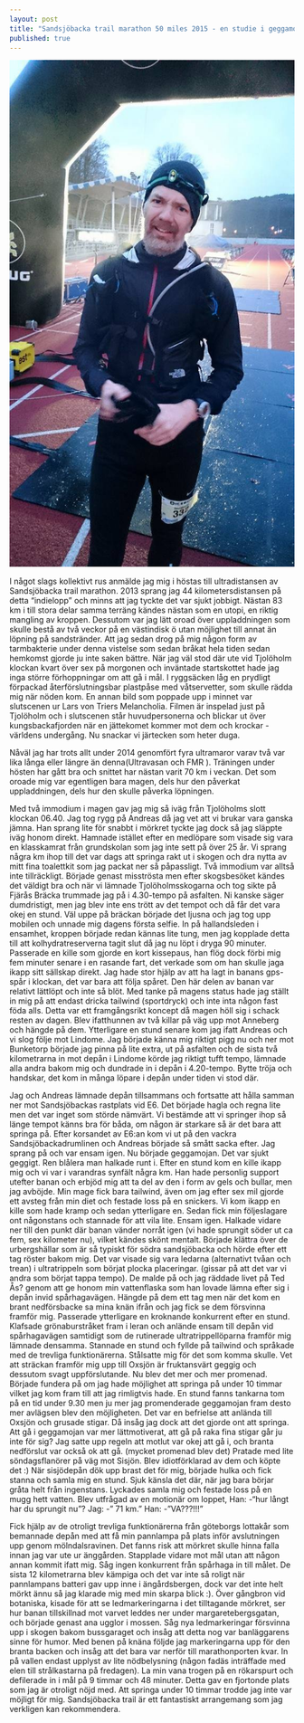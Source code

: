 ```yaml
---
layout: post
title: "Sandsjöbacka trail marathon 50 miles 2015 - en studie i geggamoja"
published: true
---
```


![Screenshot](/images/sandsjobacka-malgang.jpg)

I något slags kollektivt rus anmälde jag mig i höstas till ultradistansen av Sandsjöbacka trail marathon. 2013 sprang jag 44 kilometersdistansen på detta “indielopp” och minns att jag tyckte det var sjukt jobbigt. Nästan 83 km i till stora delar samma terräng kändes nästan som en utopi, en riktig mangling av kroppen. Dessutom var jag lätt oroad över uppladdningen som skulle bestå av två veckor på en västindisk ö utan möjlighet till annat än löpning på sandstränder. Att jag sedan drog på mig någon form av tarmbakterie under denna vistelse som sedan bråkat hela tiden sedan hemkomst gjorde ju inte saken bättre. När jag väl stod där ute vid Tjolöholm klockan kvart över sex på morgonen och inväntade startskottet hade jag inga större förhoppningar om att gå i mål. I ryggsäcken låg en prydligt förpackad återförslutningsbar plastpåse med våtservetter, som skulle rädda mig när nöden kom.
En annan bild som poppade upp i minnet var slutscenen ur Lars von Triers Melancholia. Filmen är inspelad just på Tjolöholm och i slutscenen står huvudpersonerna och blickar ut över kungsbackafjorden när en jättekomet kommer mot dem och krockar - världens undergång. Nu snackar vi järtecken som heter duga. 

Nåväl jag har trots allt under 2014 genomfört fyra ultramaror varav två var lika långa eller längre än denna(Ultravasan och FMR ). Träningen under hösten har gått bra och snittet har nästan varit 70 km i veckan. Det som oroade mig var egentligen bara magen, dels hur den påverkat uppladdningen, dels hur den skulle påverka löpningen.

Med två immodium i magen gav jag mig så iväg från Tjolöholms slott klockan 06.40. Jag tog rygg på Andreas då jag vet att vi brukar vara ganska jämna. Han sprang lite för snabbt i mörkret tyckte jag dock så jag släppte iväg honom direkt. Hamnade istället efter en medlöpare som visade sig vara en klasskamrat från grundskolan som jag inte sett på över 25 år. Vi sprang några km ihop till det var dags att springa rakt ut i skogen och dra nytta av mitt fina toalettkit som jag packat ner så påpassligt. Två immodium var alltså inte tillräckligt. Började genast misströsta men efter skogsbesöket kändes det väldigt bra och när vi lämnade Tjolöholmsskogarna och tog sikte på Fjärås Bräcka trummade jag på i 4.30-tempo på asfalten. Ni kanske säger dumdristigt, men jag blev inte ens trött av det tempot och då får det vara okej en stund. Väl uppe på bräckan började det ljusna och jag tog upp mobilen och unnade mig dagens första selfie. In på hallandsleden i ensamhet, kroppen började redan kännas lite tung, men jag kopplade detta till att kolhydratreserverna tagit slut då jag nu löpt i dryga 90 minuter. Passerade en kille som gjorde en kort kissepaus, han flög dock förbi mig fem minuter senare i en rasande fart, det verkade som om han skulle jaga ikapp sitt sällskap direkt. Jag hade stor hjälp av att ha lagt in banans gps-spår i klockan, det var bara att följa spåret. Den här delen av banan var relativt lättlöpt och inte så blöt. Med tanke på magens status hade jag ställt in mig på att endast dricka tailwind (sportdryck) och inte inta någon fast föda alls. Detta var ett framgångsrikt koncept då magen höll sig i schack resten av dagen. Blev ifatthunnen av två killar på väg upp mot Anneberg och hängde på dem. Ytterligare en stund senare kom jag ifatt Andreas och vi slog följe mot Lindome. Jag började känna mig riktigt pigg nu och ner mot Bunketorp började jag pinna på lite extra, ut på asfalten och de sista två kilometrarna in mot depån i Lindome körde jag riktigt tufft tempo, lämnade alla andra bakom mig och dundrade in i depån i 4.20-tempo. Bytte tröja och handskar, det kom in många löpare i depån under tiden vi stod där. 

Jag och Andreas lämnade depån tillsammans och fortsatte att hålla samman ner mot Sandsjöbackas rastplats vid E6. Det började hagla och regna lite men det var inget som störde nämvärt. Vi bestämde att vi springer ihop så länge tempot känns bra för båda, om någon är starkare så är det bara att springa på. Efter korsandet av E6:an kom vi ut på den vackra Sandsjöbackadrumlinen och Andreas började så smått sacka efter. Jag sprang på och var ensam igen. Nu började geggamojan. Det var sjukt geggigt. Ren blålera man halkade runt i. Efter en stund kom en kille ikapp mig och vi var i varandras synfält några km. Han hade personlig support utefter banan och erbjöd mig att ta del av den i form av gels och bullar, men jag avböjde. Min mage fick bara tailwind, även om jag efter sex mil gjorde ett avsteg från min diet och festade loss på en snickers. Vi kom ikapp en kille som hade kramp och sedan ytterligare en. Sedan fick min följeslagare ont någonstans och stannade för att vila lite. Ensam igen. Halkade vidare ner till den punkt där banan vänder norråt igen (vi hade sprungit söder ut ca fem, sex kilometer nu), vilket kändes skönt mentalt. Började klättra över de urbergshällar som är så typiskt för södra sandsjöbacka och hörde efter ett tag röster bakom mig. Det var visade sig vara ledarna (alternativt tvåan och trean) i ultratrippeln som börjat plocka placeringar. (gissar på att det var vi andra som börjat tappa tempo). De malde på och jag räddade livet på Ted Ås? genom att ge honom min vattenflaska som han lovade lämna efter sig i depån invid spårhagavägen. Hängde på dem ett tag men när det kom en brant nedförsbacke sa mina knän ifrån och jag fick se dem försvinna framför mig. Passerade ytterligare en kroknande konkurrent efter en stund. Klafsade grönaburstråket fram i leran och anlände ensam till depån vid spårhagavägen samtidigt som de rutinerade ultratrippellöparna framför mig lämnade densamma. Stannade en stund och fyllde på tailwind och språkade med de trevliga funktionärerna. Stålsatte mig för det som komma skulle. Vet att sträckan framför mig upp till Oxsjön är fruktansvärt geggig och dessutom svagt uppförslutande. Nu blev det mer och mer promenad. Började fundera på om jag hade möjlighet att springa på under 10 timmar vilket jag kom fram till att jag rimligtvis hade. En stund fanns tankarna tom på en tid under 9.30 men ju mer jag promenderade geggamojan fram desto mer avlägsen blev den möjligheten. Det var en befrielse att anlända till Oxsjön och grusade stigar. Då insåg jag dock att det gjorde ont att springa. Att gå i geggamojan var mer lättmotiverat, att gå på raka fina stigar går ju inte för sig? Jag satte upp regeln att motlut var okej att gå i, och branta nedförslut var också ok att gå. (mycket promenad blev det) Pratade med lite söndagsflanörer på väg mot Sisjön. Blev idiotförklarad av dem och köpte det :) När sisjödepån dök upp brast det för mig, började hulka och fick stanna och samla mig en stund. Sjuk känsla det där, när jag bara börjar gråta helt från ingenstans. Lyckades samla mig och festade loss på en mugg hett vatten. Blev utfrågad av en motionär om loppet, 
Han: -“hur långt har du sprungit nu”? 
Jag: -” 71 km.”
Han: -”VA???!!!”

Fick hjälp av de otroligt trevliga funktionärerna från göteborgs lottakår som bemannade depån med att få min pannlampa på plats inför avslutningen upp genom mölndalsravinen. Det fanns risk att mörkret skulle hinna falla innan jag var ute ur änggården. Stapplade vidare mot mål utan att någon annan kommit ifatt mig. Såg ingen konkurrent från spårhaga in till målet. De sista 12 kilometrarna blev kämpiga och det var inte så roligt när pannlampans batteri gav upp inne i ängårdsbergen, dock var det inte helt mörkt ännu så jag klarade mig med min skarpa blick :). Över gångbron vid botaniska, kisade för att se ledmarkeringarna i det tilltagande mörkret, ser hur banan tillskillnad mot varvet leddes ner under margaretebergsgatan, och började genast ana ugglor i mossen. Såg nya ledmarkeringar försvinna upp i skogen bakom bussgaraget och insåg att detta nog var banläggarens sinne för humor. Med benen på knäna följde jag markeringarna upp för den branta backen och insåg att det bara var nerför till marathonporten kvar. In på vallen endast upplyst av lite nödbelysning (någon fadäs inträffade med elen till strålkastarna på fredagen). La min vana trogen på en rökarspurt och defilerade in i mål på 9 timmar och 48 minuter. Detta gav en fjortonde plats som jag är otroligt nöjd med. Att springa under 10 timmar trodde jag inte var möjligt för mig. Sandsjöbacka trail är ett fantastiskt arrangemang som jag verkligen kan rekommendera. 


